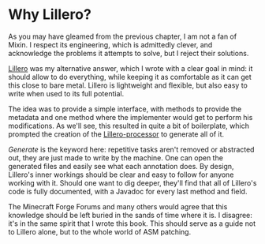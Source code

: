 # Why Lillero?
As you may have gleamed from the previous chapter, I am not a fan of Mixin.
I respect its engineering, which is admittedly clever, and acknowledge the problems it attempts to solve, but I reject their solutions.

[Lillero](https://github.com/zaaarf/lillero) was my alternative answer, which I wrote with a clear goal in mind: it should allow to do everything, while keeping it as comfortable as it can get this close to bare metal. Lillero is lightweight and flexible, but also easy to write when used to its full potential.

The idea was to provide a simple interface, with methods to provide the metadata and one method where the implementer would get to perform his modifications.
As we'll see, this resulted in quite a bit of boilerplate, which prompted the creation of the [Lillero-processor](https://github.com/zaaarf/lillero-processor/) to generate all of it.

*Generate* is the keyword here: repetitive tasks aren't removed or abstracted out, they are just made to write by the machine. One can open the generated files and easily see what each annotation does. By design, Lillero's inner workings should be clear and easy to follow for anyone working with it. Should one want to dig deeper, they'll find that all of Lillero's code is fully documented, with a Javadoc for every last method and field.

The Minecraft Forge Forums and many others would agree that this knowledge should be left buried in the sands of time where it is. I disagree: it's in the same spirit that I wrote this book. This should serve as a guide not to Lillero alone, but to the whole world of ASM patching.
